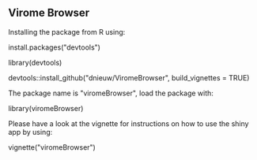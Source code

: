 ## Virome Browser

Installing the package from R using:

install.packages("devtools")

library(devtools)

devtools::install_github("dnieuw/ViromeBrowser", build_vignettes = TRUE)

The package name is "viromeBrowser", load the package with:

library(viromeBrowser)

Please have a look at the vignette for instructions on how to use the shiny app by using:

vignette("viromeBrowser")
